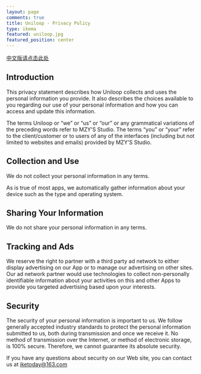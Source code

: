 ```yaml
---
layout: page
comments: true
title: Uniloop - Privacy Policy
type: ikema
featured: uniloop.jpg
featured_position: center
---
```


[中文版请点击此处](/uniloop/zh/privacy-policy/)  

## Introduction

This privacy statement describes how Uniloop collects and uses the personal information you provide. It also describes the choices available to you regarding our use of your personal information and how you can access and update this information.  

The terms Uniloop or “we” or “us” or “our” or any grammatical variations of the preceding words refer to MZY'S Studio. The terms “you” or “your” refer to the client/customer or to users of any of the interfaces (including but not limited to websites and emails) provided by MZY'S Studio.

## Collection and Use

We do not collect your personal information in any terms.   

As is true of most apps, we automatically gather information about your device such as the type and operating system.

## Sharing Your Information

We do not share your personal information in any terms.   

## Tracking and Ads

We reserve the right to partner with a third party ad network to either display advertising on our App or to manage our advertising on other sites. Our ad network partner would use technologies to collect non-personally identifiable information about your activities on this and other Apps to provide you targeted advertising based upon your interests.

## Security

The security of your personal information is important to us. We follow generally accepted industry standards to protect the personal information submitted to us, both during transmission and once we receive it. No method of transmission over the Internet, or method of electronic storage, is 100% secure. Therefore, we cannot guarantee its absolute security.

If you have any questions about security on our Web site, you can contact us at iketoday@163.com